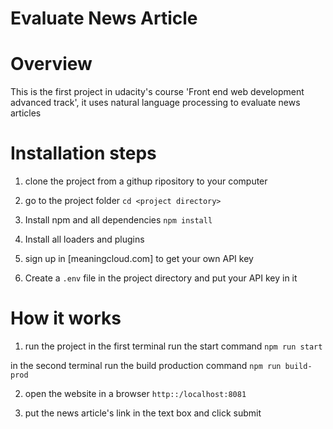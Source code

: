 # Evaluate News Article 

# Overview
This is the first project in udacity's course 'Front end web development advanced track', it uses natural language processing to evaluate news articles

# Installation steps
1. clone the project from a githup ripository to your computer

2. go to the project folder
```cd <project directory>```

3. Install npm and all dependencies
```npm install```

4. Install all loaders and plugins

5. sign up in [meaningcloud.com] to get your own API key

6. Create a `.env` file in the project directory and put your API key in it

# How it works
1. run the project 
in the first terminal run the start command
```npm run start```

in the second terminal run the build production command
```npm run build-prod```

2. open the website in a browser `http::/localhost:8081`

3. put the news article's link in the text box and click submit